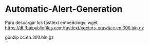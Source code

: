 # Automatic-Alert-Generation

Para descargar los fasttext embeddings: 
wget https://dl.fbaipublicfiles.com/fasttext/vectors-crawl/cc.en.300.bin.gz

gunzip cc.en.300.bin.gz
